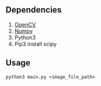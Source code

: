 ## Dependencies
1. [OpenCV](http://opencv.org/downloads.html)
2. [Numpy](http://www.numpy.org/)
3. Python3
4. Pip3 install scipy

## Usage

`python3 main.py <image_file_path>`

